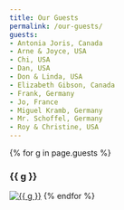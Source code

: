 ```yaml
---
title: Our Guests
permalink: /our-guests/
guests:
- Antonia Joris, Canada
- Arne & Joyce, USA
- Chi, USA
- Dan, USA
- Don & Linda, USA
- Elizabeth Gibson, Canada
- Frank, Germany
- Jo, France
- Miguel Kramb, Germany
- Mr. Schoffel, Germany
- Roy & Christine, USA
---
```

<div id="guests">
{% for g in page.guests %}
<h3>{{ g }}</h3>
<a href="/files/testimonials/{{ g }}.jpg" title="{{ g }}"><img src="/files/testimonials/{{ g }}.jpg" alt="{{ g }}"></a>
{% endfor %}
</div>